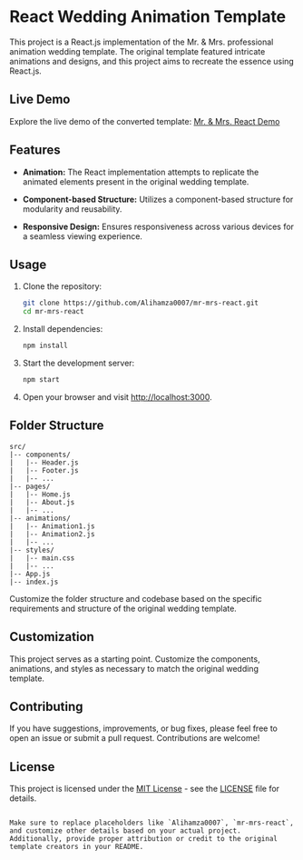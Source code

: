 
# React Wedding Animation Template

This project is a React.js implementation of the Mr. & Mrs. professional animation wedding template. The original template featured intricate animations and designs, and this project aims to recreate the essence using React.js.

## Live Demo

Explore the live demo of the converted template: [Mr. & Mrs. React Demo](https://mr-mrs.onrender.com)

## Features

- **Animation:** The React implementation attempts to replicate the animated elements present in the original wedding template.

- **Component-based Structure:** Utilizes a component-based structure for modularity and reusability.

- **Responsive Design:** Ensures responsiveness across various devices for a seamless viewing experience.

## Usage

1. Clone the repository:

   ```bash
   git clone https://github.com/Alihamza0007/mr-mrs-react.git
   cd mr-mrs-react
   ```

2. Install dependencies:

   ```bash
   npm install
   ```

3. Start the development server:

   ```bash
   npm start
   ```

4. Open your browser and visit [http://localhost:3000](http://localhost:3000).

## Folder Structure

```
src/
|-- components/
|   |-- Header.js
|   |-- Footer.js
|   |-- ...
|-- pages/
|   |-- Home.js
|   |-- About.js
|   |-- ...
|-- animations/
|   |-- Animation1.js
|   |-- Animation2.js
|   |-- ...
|-- styles/
|   |-- main.css
|   |-- ...
|-- App.js
|-- index.js
```

Customize the folder structure and codebase based on the specific requirements and structure of the original wedding template.

## Customization

This project serves as a starting point. Customize the components, animations, and styles as necessary to match the original wedding template.

## Contributing

If you have suggestions, improvements, or bug fixes, please feel free to open an issue or submit a pull request. Contributions are welcome!

## License

This project is licensed under the [MIT License](LICENSE) - see the [LICENSE](LICENSE) file for details.
```

Make sure to replace placeholders like `Alihamza0007`, `mr-mrs-react`, and customize other details based on your actual project. Additionally, provide proper attribution or credit to the original template creators in your README.
